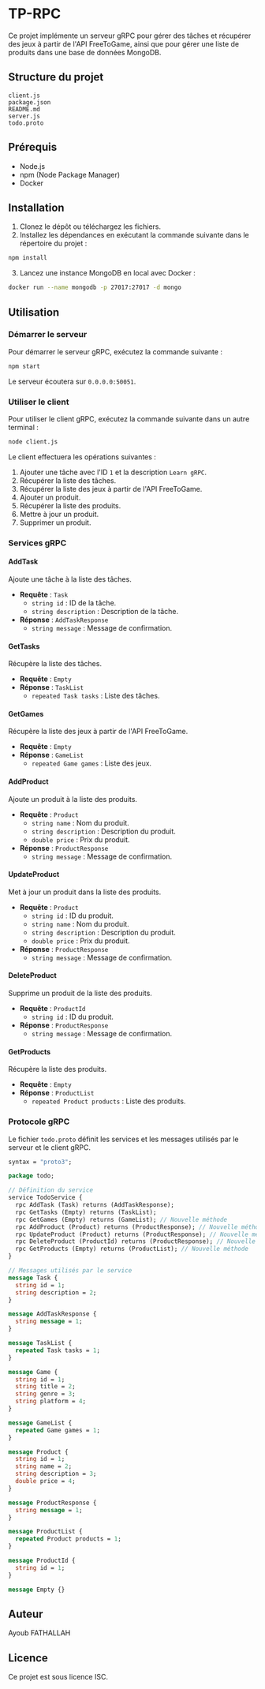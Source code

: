 # TP-RPC

Ce projet implémente un serveur gRPC pour gérer des tâches et récupérer des jeux à partir de l'API FreeToGame, ainsi que pour gérer une liste de produits dans une base de données MongoDB.

## Structure du projet

```
client.js
package.json
README.md
server.js
todo.proto
```

## Prérequis

- Node.js
- npm (Node Package Manager)
- Docker

## Installation

1. Clonez le dépôt ou téléchargez les fichiers.
2. Installez les dépendances en exécutant la commande suivante dans le répertoire du projet :

```sh
npm install
```

3. Lancez une instance MongoDB en local avec Docker :

```sh
docker run --name mongodb -p 27017:27017 -d mongo
```

## Utilisation

### Démarrer le serveur

Pour démarrer le serveur gRPC, exécutez la commande suivante :

```sh
npm start
```

Le serveur écoutera sur `0.0.0.0:50051`.

### Utiliser le client

Pour utiliser le client gRPC, exécutez la commande suivante dans un autre terminal :

```sh
node client.js
```

Le client effectuera les opérations suivantes :
1. Ajouter une tâche avec l'ID `1` et la description `Learn gRPC`.
2. Récupérer la liste des tâches.
3. Récupérer la liste des jeux à partir de l'API FreeToGame.
4. Ajouter un produit.
5. Récupérer la liste des produits.
6. Mettre à jour un produit.
7. Supprimer un produit.

### Services gRPC

#### AddTask

Ajoute une tâche à la liste des tâches.

- **Requête** : `Task`
  - `string id` : ID de la tâche.
  - `string description` : Description de la tâche.
- **Réponse** : `AddTaskResponse`
  - `string message` : Message de confirmation.

#### GetTasks

Récupère la liste des tâches.

- **Requête** : `Empty`
- **Réponse** : `TaskList`
  - `repeated Task tasks` : Liste des tâches.

#### GetGames

Récupère la liste des jeux à partir de l'API FreeToGame.

- **Requête** : `Empty`
- **Réponse** : `GameList`
  - `repeated Game games` : Liste des jeux.

#### AddProduct

Ajoute un produit à la liste des produits.

- **Requête** : `Product`
  - `string name` : Nom du produit.
  - `string description` : Description du produit.
  - `double price` : Prix du produit.
- **Réponse** : `ProductResponse`
  - `string message` : Message de confirmation.

#### UpdateProduct

Met à jour un produit dans la liste des produits.

- **Requête** : `Product`
  - `string id` : ID du produit.
  - `string name` : Nom du produit.
  - `string description` : Description du produit.
  - `double price` : Prix du produit.
- **Réponse** : `ProductResponse`
  - `string message` : Message de confirmation.

#### DeleteProduct

Supprime un produit de la liste des produits.

- **Requête** : `ProductId`
  - `string id` : ID du produit.
- **Réponse** : `ProductResponse`
  - `string message` : Message de confirmation.

#### GetProducts

Récupère la liste des produits.

- **Requête** : `Empty`
- **Réponse** : `ProductList`
  - `repeated Product products` : Liste des produits.

### Protocole gRPC

Le fichier `todo.proto` définit les services et les messages utilisés par le serveur et le client gRPC.

```proto
syntax = "proto3";

package todo;

// Définition du service
service TodoService {
  rpc AddTask (Task) returns (AddTaskResponse);
  rpc GetTasks (Empty) returns (TaskList);
  rpc GetGames (Empty) returns (GameList); // Nouvelle méthode
  rpc AddProduct (Product) returns (ProductResponse); // Nouvelle méthode
  rpc UpdateProduct (Product) returns (ProductResponse); // Nouvelle méthode
  rpc DeleteProduct (ProductId) returns (ProductResponse); // Nouvelle méthode
  rpc GetProducts (Empty) returns (ProductList); // Nouvelle méthode
}

// Messages utilisés par le service
message Task {
  string id = 1;
  string description = 2;
}

message AddTaskResponse {
  string message = 1;
}

message TaskList {
  repeated Task tasks = 1;
}

message Game {
  string id = 1;
  string title = 2;
  string genre = 3;
  string platform = 4;
}

message GameList {
  repeated Game games = 1;
}

message Product {
  string id = 1;
  string name = 2;
  string description = 3;
  double price = 4;
}

message ProductResponse {
  string message = 1;
}

message ProductList {
  repeated Product products = 1;
}

message ProductId {
  string id = 1;
}

message Empty {}
```

## Auteur

Ayoub FATHALLAH

## Licence

Ce projet est sous licence ISC.